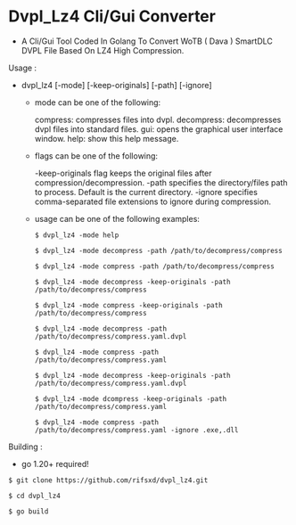 # Dvpl_Lz4 Cli/Gui Converter
- A Cli/Gui Tool Coded In Golang To Convert WoTB ( Dava ) SmartDLC DVPL File Based On LZ4 High Compression.

Usage :

  - dvpl_lz4 [-mode] [-keep-originals] [-path] [-ignore]

    - mode can be one of the following:

        compress: compresses files into dvpl.
        decompress: decompresses dvpl files into standard files.
		gui: opens the graphical user interface window.
        help: show this help message.

	- flags can be one of the following:

    	-keep-originals flag keeps the original files after compression/decompression.
		-path specifies the directory/files path to process. Default is the current directory.
		-ignore specifies comma-separated file extensions to ignore during compression.

	- usage can be one of the following examples:

		```
		$ dvpl_lz4 -mode help
		```
		```
		$ dvpl_lz4 -mode decompress -path /path/to/decompress/compress
		```
		```
		$ dvpl_lz4 -mode compress -path /path/to/decompress/compress
		```
		```
		$ dvpl_lz4 -mode decompress -keep-originals -path /path/to/decompress/compress
		```
		```
		$ dvpl_lz4 -mode compress -keep-originals -path /path/to/decompress/compress
		```
		```
		$ dvpl_lz4 -mode decompress -path /path/to/decompress/compress.yaml.dvpl
		```
		```
		$ dvpl_lz4 -mode compress -path /path/to/decompress/compress.yaml
		```
		```
		$ dvpl_lz4 -mode decompress -keep-originals -path /path/to/decompress/compress.yaml.dvpl
		```
		```
		$ dvpl_lz4 -mode dcompress -keep-originals -path /path/to/decompress/compress.yaml
		```
		```
		$ dvpl_lz4 -mode compress -path /path/to/decompress/compress.yaml -ignore .exe,.dll
		```

Building :

- go 1.20+ required!

```
$ git clone https://github.com/rifsxd/dvpl_lz4.git
```

```
$ cd dvpl_lz4
```

```
$ go build
```
